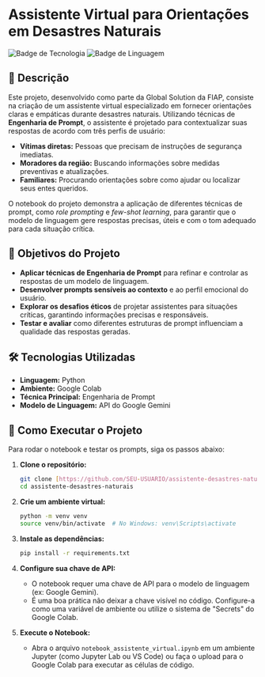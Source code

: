 # Assistente Virtual para Orientações em Desastres Naturais

![Badge de Tecnologia](https://img.shields.io/badge/Tecnologia-Engenharia%20de%20Prompt-blue)
![Badge de Linguagem](https://img.shields.io/badge/Linguagem-Python-yellow)

## 📖 Descrição

Este projeto, desenvolvido como parte da Global Solution da FIAP, consiste na criação de um assistente virtual especializado em fornecer orientações claras e empáticas durante desastres naturais.  Utilizando técnicas de **Engenharia de Prompt**, o assistente é projetado para contextualizar suas respostas de acordo com três perfis de usuário:

* **Vítimas diretas:** Pessoas que precisam de instruções de segurança imediatas. 
* **Moradores da região:** Buscando informações sobre medidas preventivas e atualizações. 
* **Familiares:** Procurando orientações sobre como ajudar ou localizar seus entes queridos.

O notebook do projeto demonstra a aplicação de diferentes técnicas de prompt, como *role prompting* e *few-shot learning*, para garantir que o modelo de linguagem gere respostas precisas, úteis e com o tom adequado para cada situação crítica.

## 🎯 Objetivos do Projeto

* **Aplicar técnicas de Engenharia de Prompt** para refinar e controlar as respostas de um modelo de linguagem. 
* **Desenvolver prompts sensíveis ao contexto** e ao perfil emocional do usuário. 
* **Explorar os desafios éticos** de projetar assistentes para situações críticas, garantindo informações precisas e responsáveis. 
* **Testar e avaliar** como diferentes estruturas de prompt influenciam a qualidade das respostas geradas.

## 🛠️ Tecnologias Utilizadas

* **Linguagem:** Python
* **Ambiente:** Google Colab
* **Técnica Principal:** Engenharia de Prompt
* **Modelo de Linguagem:** API do Google Gemini

## 🚀 Como Executar o Projeto

Para rodar o notebook e testar os prompts, siga os passos abaixo:

1.  **Clone o repositório:**
    ```bash
    git clone [https://github.com/SEU-USUARIO/assistente-desastres-naturais.git](https://github.com/SEU-USUARIO/assistente-desastres-naturais.git)
    cd assistente-desastres-naturais
    ```

2.  **Crie um ambiente virtual:**
    ```bash
    python -m venv venv
    source venv/bin/activate  # No Windows: venv\Scripts\activate
    ```

3.  **Instale as dependências:**
    ```bash
    pip install -r requirements.txt
    ```

4.  **Configure sua chave de API:**
    * O notebook requer uma chave de API para o modelo de linguagem (ex: Google Gemini).
    * É uma boa prática não deixar a chave visível no código. Configure-a como uma variável de ambiente ou utilize o sistema de "Secrets" do Google Colab.

5.  **Execute o Notebook:**
    * Abra o arquivo `notebook_assistente_virtual.ipynb` em um ambiente Jupyter (como Jupyter Lab ou VS Code) ou faça o upload para o Google Colab para executar as células de código.

